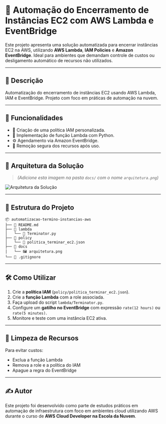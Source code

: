 # 🚀 Automação do Encerramento de Instâncias EC2 com AWS Lambda e EventBridge

Este projeto apresenta uma solução automatizada para encerrar instâncias EC2 na AWS, utilizando **AWS Lambda**, **IAM Policies** e **Amazon EventBridge**. Ideal para ambientes que demandam controle de custos ou desligamento automático de recursos não utilizados.

---

## 📌 Descrição

Automatização do encerramento de instâncias EC2 usando AWS Lambda, IAM e EventBridge. Projeto com foco em práticas de automação na nuvem.

---

## 🧠 Funcionalidades

- 🔐 Criação de uma política IAM personalizada.
- 🧬 Implementação de função Lambda com Python.
- ⚙️ Agendamento via Amazon EventBridge.
- 🧹 Remoção segura dos recursos após uso.

---

## 🧱 Arquitetura da Solução

> *(Adicione esta imagem na pasta `docs/` com o nome `arquitetura.png`)*

![Arquitetura da Solução](docs/arquitetura.png)

---

## 📁 Estrutura do Projeto

```plaintext
📦 automatizacao-termino-instancias-aws
├── 📄 README.md
├── 📁 lambda
│   └── 🐍 Terminator.py
├── 📁 policy
│   └── 📄 politica_terminar_ec2.json
├── 📁 docs
│   └── 🖼️ arquitetura.png
└── 📄 .gitignore
```

---

## 🛠️ Como Utilizar

1. Crie a **política IAM** (`policy/politica_terminar_ec2.json`).
2. Crie a **função Lambda** com a role associada.
3. Faça upload do script `lambda/Terminator.py`.
4. Configure um **gatilho no EventBridge** com expressão `rate(12 hours)` ou `rate(5 minutes)`.
5. Monitore e teste com uma instância EC2 ativa.

---

## 🧹 Limpeza de Recursos

Para evitar custos:

- Exclua a função Lambda
- Remova a role e a política do IAM
- Apague a regra do EventBridge

---

## ✍️ Autor

Este projeto foi desenvolvido como parte de estudos práticos em automação de infraestrutura com foco em ambientes cloud utilizando AWS durante o curso de **AWS Cloud Developer na Escola da Nuvem**.
